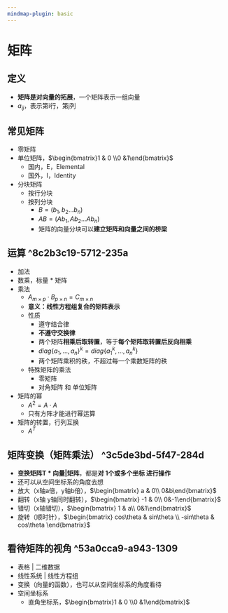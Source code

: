 ```yaml
---
mindmap-plugin: basic
---
```


# 矩阵

## 定义
- **矩阵是对向量的拓展**，一个矩阵表示一组向量
- $a_{ij}$，表示第i行，第j列

## 常见矩阵
- 零矩阵
- 单位矩阵，$\begin{bmatrix}1 & 0 \\0 &1\end{bmatrix}$
	- 国内，E，Elemental
	- 国外，I，Identity
- 分块矩阵
	- 按行分块
	- 按列分块
		- $B = (b_1, b_2 ... b_n)$
		- $AB = (Ab_1, Ab_2 ... Ab_n)$
		- 矩阵的向量分块可以**建立矩阵和向量之间的桥梁**

## 运算 ^8c2b3c19-5712-235a
- 加法
- 数乘，标量 * 矩阵
- 乘法
	- $A_{m \times p} \cdot B_{p \times n} = C_{m \times n}$
	- **意义：线性方程组复合的矩阵表示**
	- 性质
		- 遵守结合律
		- **不遵守交换律**
		- 两个矩阵**相乘后取转置**，等于**每个矩阵取转置后反向相乘**
		- $diag\{a_1,…,a_n\}^k=diag\{a_1^k,…,a_n^k\}$
		- 两个矩阵乘积的秩，不超过每一个乘数矩阵的秩
	- 特殊矩阵的乘法
		- 零矩阵
		- 对角矩阵 和 单位矩阵
- 矩阵的幂
	- $A^2=A\cdot A$
	- 只有方阵才能进行幂运算
- 矩阵的转置，行列互换
	- $A^T$

## 矩阵变换（矩阵乘法） ^3c5de3bd-5f47-284d
- **变换矩阵T * 向量|矩阵**，都是**对 1个或多个坐标 进行操作**
- 还可以从空间坐标系的角度去想
- 放大（x轴a倍，y轴b倍），$\begin{bmatrix}  a & 0\\  0&b\end{bmatrix}$
- 翻转（x轴 y轴同时翻转），$\begin{bmatrix}  -1 & 0\\  0&-1\end{bmatrix}$
- 错切（x轴错切），$\begin{bmatrix}  1 & a\\  0&1\end{bmatrix}$
- 旋转（顺时针），$\begin{bmatrix}  cos\theta  & sin\theta \\  -sin\theta & cos\theta \end{bmatrix}$

## 看待矩阵的视角 ^53a0cca9-a943-1309
- 表格 | 二维数据
- 线性系统 | 线性方程组
- 变换（向量的函数），也可以从空间坐标系的角度看待
- 空间坐标系
	- 直角坐标系，$\begin{bmatrix}1 & 0 \\0 &1\end{bmatrix}$